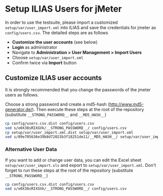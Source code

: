 # Setup ILIAS Users for jMeter

In order to use the testsuite, please import a customized `setup/var/user_import.xml` into ILIAS and save the credentials for jmeter as `config/users.csv`. The detailed steps are as follows

* **Customize the user accounts** (see below)
* **Login** as administrator
* Navigate to **Administration > User Management > Import Users**
* Choose `setup/var/user_import.xml`
* Confirm twice via **Import** button

## Customize ILIAS user accounts

It is strongly recommended that you change the passwords of the jmeter users  as follows.

Choose a strong password and create a md5-hash (http://www.md5-generator.de/). Then execute these steps at the root of the repository (substitute `__STRONG_PASSWORD__` and `__MD5_HASH__`)

```bash
cp config/users.csv.dist config/users.csv
sed s/o0X38sRIXGVk/__STRONG_PASSWORD__/ config/users.csv
cp setup/var/user_import.xml.dist setup/var/user_import.xml
sed s/09e705636e39b8d72023b3f18251de11/__MD5_HASH__/ setup/var/user_import.xml
```

### Alternative User Data

If you want to add or change user data, you can edit the Excel sheet `setup/var/user_import.xls` and export to `setup/var/user_import.xml`. Don't forget to run these steps at the root of the repository (substitute `__STRONG_PASSWORD__`)
```bash
cp config/users.csv.dist config/users.csv
sed s/o0X38sRIXGVk/__STRONG_PASSWORD__/ config/users.csv
```
